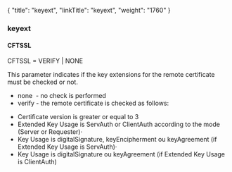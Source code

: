{
    "title": "keyext",
    "linkTitle": "keyext",
    "weight": "1760"
}<span id="keyext"></span>

### keyext

#### CFTSSL

CFTSSL = VERIFY | NONE

This parameter indicates if the key extensions
for the remote certificate must be checked or not.

-   none  - no
    check is performed
-   verify - the remote
    certificate is checked as follows:

<!-- -->

-   Certificate
    version is greater or equal to 3
-   Extended Key
    Usage is ServAuth or ClientAuth according to the mode (Server or Requester)·
-   Key Usage is
    digitalSignature, keyEncipherment ou keyAgreement (if Extended Key Usage
    is ServAuth)·
-   Key Usage is
    digitalSignature ou keyAgreement (if Extended Key Usage is ClientAuth)
